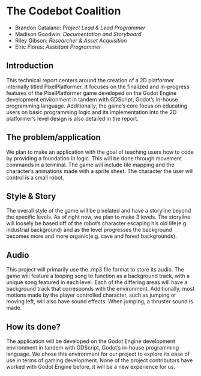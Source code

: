 # The Codebot Coalition
- Brandon Catalano: *Project Lead & Lead Programmer*
- Madison Goodwin: *Documentation and Storyboard*
- Riley Gibson: *Researcher & Asset Acquisition* 
- Elric Flores: *Assistant Programmer*

## Introduction
This technical report centers around the creation of a 2D platformer internally titled PixelPlatformer. It focuses on the finalized and in-progress features of the PixelPlatformer game developed on the Godot Engine development environment in tandem with GDScript, Godot’s in-house programming language. Additionally, the game’s core focus on educating users on basic programming logic and its implementation into the 2D platformer’s level design is also detailed in the report. 

## The problem/application
We plan to make an application with the goal of teaching users how to code by providing a foundation in logic. This will be done through movement commands in a terminal. 
The game will include tile mapping and the character’s animations made with a sprite sheet. The character the user will control is a small robot.

## Style & Story
The overall style of the game will be pixelated and have a storyline beyond the specific levels. As of right now, we plan to make 3 levels. The storyline will loosely be based off of the robot’s  character escaping his old life(e.g. industrial background) and as the level progresses the background becomes more and more organic(e.g. cave and forest backgrounds).

## Audio  
This project will primarily use the .mp3 file format to store its audio. The game will feature a looping song to function as a background track, with a unique song featured in each level. Each of the differing areas will have a background track that corresponds with the environment. Additionally, most motions made by the player controlled character, such as jumping or moving left, will also have sound effects. When jumping, a thruster sound is made.

## How its done?
The application will be developed on the Godot Engine development environment in tandem with GDScript, Godot’s in-house programming language. We chose this environment for our project to explore its ease of use in terms of gaming development. None of the project contributors have worked with Godot Engine before, it will be a new experience for us.
